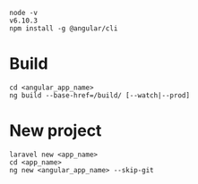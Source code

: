 
    node -v
    v6.10.3
    npm install -g @angular/cli


Build
============================

    cd <angular_app_name>
    ng build --base-href=/build/ [--watch|--prod]


New project
========================

    laravel new <app_name>
    cd <app_name>
    ng new <angular_app_name> --skip-git

